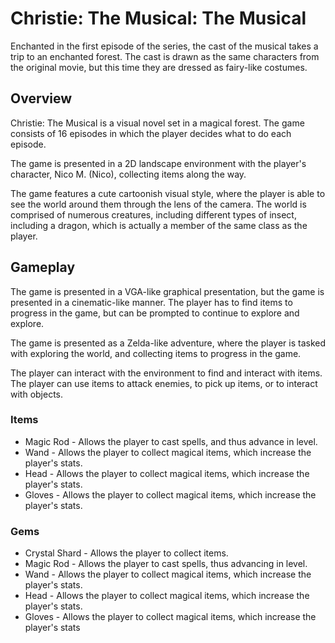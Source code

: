 # Christie: The Musical: The Musical

Enchanted in the first episode of the series, the cast of the musical takes a trip to an enchanted forest. The cast is drawn as the same characters from the original movie, but this time they are dressed as fairy-like costumes.



## Overview

Christie: The Musical is a visual novel set in a magical forest. The game consists of 16 episodes in which the player decides what to do each episode.

The game is presented in a 2D landscape environment with the player's character, Nico M. (Nico), collecting items along the way.

The game features a cute cartoonish visual style, where the player is able to see the world around them through the lens of the camera. The world is comprised of numerous creatures, including different types of insect, including a dragon, which is actually a member of the same class as the player.

## Gameplay

The game is presented in a VGA-like graphical presentation, but the game is presented in a cinematic-like manner. The player has to find items to progress in the game, but can be prompted to continue to explore and explore.

The game is presented as a Zelda-like adventure, where the player is tasked with exploring the world, and collecting items to progress in the game.

The player can interact with the environment to find and interact with items. The player can use items to attack enemies, to pick up items, or to interact with objects.

### Items

*   Magic Rod - Allows the player to cast spells, and thus advance in level.
*   Wand - Allows the player to collect magical items, which increase the player's stats.
*   Head - Allows the player to collect magical items, which increase the player's stats.
*   Gloves - Allows the player to collect magical items, which increase the player's stats.

### Gems

*   Crystal Shard - Allows the player to collect items.
*   Magic Rod - Allows the player to cast spells, thus advancing in level.
*   Wand - Allows the player to collect magical items, which increase the player's stats.
*   Head - Allows the player to collect magical items, which increase the player's stats.
*   Gloves - Allows the player to collect magical items, which increase the player's stats